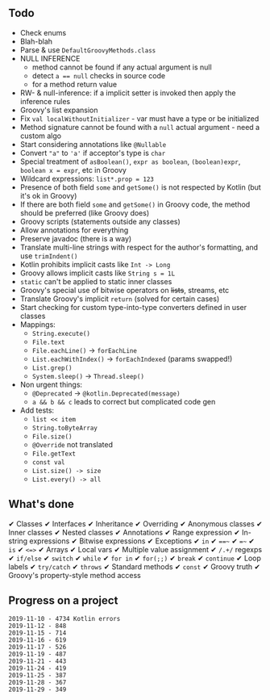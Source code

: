 ## Todo

- Check enums
- Blah-blah
- Parse & use `DefaultGroovyMethods.class`
- NULL INFERENCE
    - method cannot be found if any actual argument is null
    - detect `a == null` checks in source code
    - for a method return value
- RW- & null-inference: if a implicit setter is invoked then apply the inference rules
- Groovy's list expansion
- Fix `val localWithoutInitializer` - var must have a type or be initialized
- Method signature cannot be found with a `null` actual argument - need a custom algo
- Start considering annotations like `@Nullable`
- Convert `"a"` to `'a'` if acceptor's type is `char`
- Special treatment of `asBoolean()`, `expr as boolean`, `(boolean)expr`, `boolean x = expr`, etc in Groovy
- Wildcard expressions: `list*.prop = 123`
- Presence of both field `some` and `getSome()` is not respected by Kotlin (but it's ok in Groovy)
- If there are both field `some` and `getSome()` in Groovy code, the method should be preferred (like Groovy does)
- Groovy scripts (statements outside any classes)
- Allow annotations for everything
- Preserve javadoc (there is a way)
- Translate multi-line strings with respect for the author's formatting, and use `trimIndent()`
- Kotlin prohibits implicit casts like `Int -> Long`
- Groovy allows implicit casts like `String s = 1L`
- `static` can't be applied to static inner classes
- Groovy's special use of bitwise operators on ~~lists~~, streams, etc
- Translate Groovy's implicit `return` (solved for certain cases)
- Start checking for custom type-into-type converters defined in user classes
- Mappings:
    - `String.execute()`
    - `File.text`
    - `File.eachLine()` → `forEachLine`
    - `List.eachWithIndex()` → `forEachIndexed` (params swapped!)
    - `List.grep()`
    - `System.sleep()` → `Thread.sleep()`
- Non urgent things:
    - `@Deprecated` → `@kotlin.Deprecated(message)`
    - `a && b && c` leads to correct but complicated code gen
- Add tests:
    - `list << item`
    - `String.toByteArray`
    - `File.size()`
    - `@Override` not translated
    - `File.getText`
    - `const val`
    - `List.size() -> size`
    - `List.every() -> all`

## What's done

✔ Classes ✔ Interfaces
✔ Inheritance
✔ Overriding
✔ Anonymous classes 
✔ Inner classes ✔ Nested classes
✔ Annotations
✔ Range expression
✔ In-string expressions
✔ Bitwise expressions
✔ Exceptions
✔ `in` ✔ `==~` ✔ `=~` ✔ `is` ✔ `<=>`
✔ Arrays
✔ Local vars
✔ Multiple value assignment
✔ `/.+/` regexps
✔ `if/else` ✔ `switch` ✔ `while` ✔ `for in` ✔ `for(;;)`
✔ `break` ✔ `continue`
✔ Loop labels
✔ `try/catch`
✔ `throws`
✔ Standard methods
✔ `const`
✔ Groovy truth
✔ Groovy's property-style method access


## Progress on a project

    2019-11-10 - 4734 Kotlin errors
    2019-11-12 - 848
    2019-11-15 - 714
    2019-11-16 - 619
    2019-11-17 - 526
    2019-11-19 - 487
    2019-11-21 - 443
    2019-11-24 - 419
    2019-11-25 - 387
    2019-11-28 - 367
    2019-11-29 - 349
